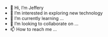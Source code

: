 - 👋 Hi, I’m Jeffery
- 👀 I’m interested in exploring new technology
- 🌱 I’m currently learning ...
- 💞️ I’m looking to collaborate on ...
- 📫 How to reach me ...

<!---
dartcharlie/dartcharlie is a ✨ special ✨ repository because its `README.md` (this file) appears on your GitHub profile.
You can click the Preview link to take a look at your changes.
--->
